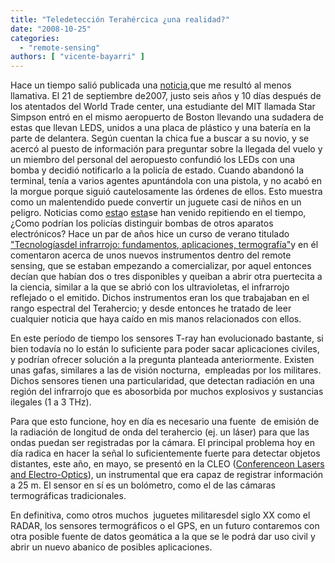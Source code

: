 ```yaml
---
title: "Teledetección Terahércica ¿una realidad?"
date: "2008-10-25"
categories: 
  - "remote-sensing"
authors: [ "vicente-bayarri" ]
---
```


Hace un tiempo salió publicada una [noticia](http://www.enews20.com/news_MIT_Student_Busted_After_Walking_Into_Airport_With_Fake_Bomb_02862.html),que me resultó al menos llamativa. El 21 de septiembre de2007, justo seis años y 10 días después de los atentados del World Trade center, una estudiante del MIT llamada Star Simpson entró en el mismo aeropuerto de Boston llevando una sudadera de estas que llevan LEDS, unidos a una placa de plástico y una batería en la parte de delantera. Según cuentan la chica fue a buscar a su novio, y se acercó al puesto de información para preguntar sobre la llegada del vuelo y un miembro del personal del aeropuesto confundió los LEDs con una bomba y decidió notificarlo a la policía de estado. Cuando abandonó la terminal, tenía a varios agentes apuntándola con una pistola, y no acabó en la morgue porque siguió cautelosamente las órdenes de ellos. Esto muestra como un malentendido puede convertir un juguete casi de niños en un peligro. Noticias como [esta](http://www.segured.com/index.php?od=9&link=6172)o [esta](http://www.diariodenavarra.es/20081009/navarra/falsa-alarma-bomba-aeropuerto-noain.html?not=2008100901215982&idnot=2008100901215982&dia=20081009&seccion=navarra&seccion2=sucesos&chnl=10)se han venido repitiendo en el tiempo, ¿Como podrían los policías distinguir bombas de otros aparatos electrónicos? Hace un par de años hice un curso de verano titulado ["Tecnologíasdel infrarrojo: fundamentos, aplicaciones, termografía"](http://www.unican.es/WebUC/cverano/Cursos/Sedes/det_curso.asp?p_anualidad=2002&p_id=945)y en él comentaron acerca de unos nuevos instrumentos dentro del remote sensing, que se estaban empezando a comercializar, por aquel entonces decían que habían dos o tres disponibles y queiban a abrir otra puertecita a la ciencia, similar a la que se abrió con los ultravioletas, el infrarrojo reflejado o el emitido. Dichos instrumentos eran los que trabajaban en el rango espectral del Terahercio; y desde entonces he tratado de leer cualquier noticia que haya caído en mis manos relacionados con ellos.

En este período de tiempo los sensores T-ray han evolucionado bastante, si bien todavía no lo están lo suficiente para poder sacar aplicaciones civiles, y podrían ofrecer solución a la pregunta planteada anteriormente. Existen unas gafas, similares a las de visión nocturna,  empleadas por los militares. Dichos sensores tienen una particularidad, que detectan radiación en una región del infrarrojo que es abosorbida por muchos explosivos y sustancias ilegales (1 a 3 THz).

Para que esto funcione, hoy en día es necesario una fuente  de emisión de la radiación de longitud de onda del terahercio (ej. un láser) para que las ondas puedan ser registradas por la cámara. El principal problema hoy en día radica en hacer la señal lo suficientemente fuerte para detectar objetos distantes, este año, en mayo, se presentó en la CLEO ([Conferenceon Lasers and Electro-Optics](http://www.ieee.org/organizations/society/leos/LEOSCONF/LEOS2008/LEOS2008_AdvanceProgram.pdf)), un instrumental que era capaz de registrar información a 25 m. El sensor en sí es un bolómetro, como el de las cámaras termográficas tradicionales.

En definitiva, como otros muchos  juguetes militaresdel siglo XX como el RADAR, los sensores termográficos o el GPS, en un futuro contaremos con otra posible fuente de datos geomática a la que se le podrá dar uso civil y abrir un nuevo abanico de posibles aplicaciones.
